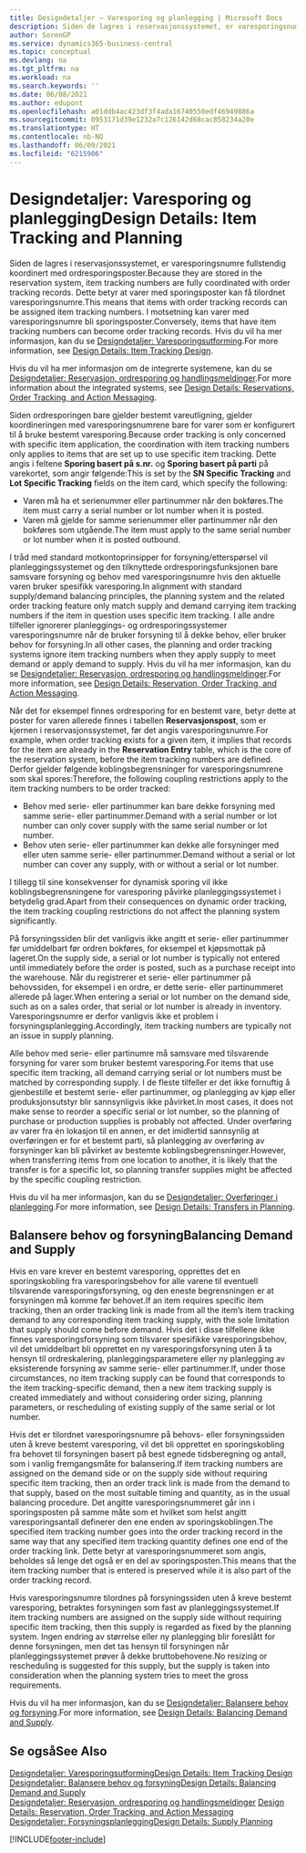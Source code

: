 ```yaml
---
title: Designdetaljer – Varesporing og planlegging | Microsoft Docs
description: Siden de lagres i reservasjonssystemet, er varesporingsnumre fullstendig koordinert med ordresporingsposter.
author: SorenGP
ms.service: dynamics365-business-central
ms.topic: conceptual
ms.devlang: na
ms.tgt_pltfrm: na
ms.workload: na
ms.search.keywords: ''
ms.date: 06/08/2021
ms.author: edupont
ms.openlocfilehash: a01ddb4ac423df3f4ada16740550edf46949886a
ms.sourcegitcommit: 0953171d39e1232a7c126142d68cac858234a20e
ms.translationtype: HT
ms.contentlocale: nb-NO
ms.lasthandoff: 06/09/2021
ms.locfileid: "6215906"
---
```

# <a name="design-details-item-tracking-and-planning"></a><span data-ttu-id="dcfd8-103">Designdetaljer: Varesporing og planlegging</span><span class="sxs-lookup"><span data-stu-id="dcfd8-103">Design Details: Item Tracking and Planning</span></span>
<span data-ttu-id="dcfd8-104">Siden de lagres i reservasjonssystemet, er varesporingsnumre fullstendig koordinert med ordresporingsposter.</span><span class="sxs-lookup"><span data-stu-id="dcfd8-104">Because they are stored in the reservation system, item tracking numbers are fully coordinated with order tracking records.</span></span> <span data-ttu-id="dcfd8-105">Dette betyr at varer med sporingsposter kan få tilordnet varesporingsnumre.</span><span class="sxs-lookup"><span data-stu-id="dcfd8-105">This means that items with order tracking records can be assigned item tracking numbers.</span></span> <span data-ttu-id="dcfd8-106">I motsetning kan varer med varesporingsnumre bli sporingsposter.</span><span class="sxs-lookup"><span data-stu-id="dcfd8-106">Conversely, items that have item tracking numbers can become order tracking records.</span></span> <span data-ttu-id="dcfd8-107">Hvis du vil ha mer informasjon, kan du se [Designdetaljer: Varesporingsutforming](design-details-item-tracking-design.md).</span><span class="sxs-lookup"><span data-stu-id="dcfd8-107">For more information, see [Design Details: Item Tracking Design](design-details-item-tracking-design.md).</span></span>

<span data-ttu-id="dcfd8-108">Hvis du vil ha mer informasjon om de integrerte systemene, kan du se [Designdetaljer: Reservasjon, ordresporing og handlingsmeldinger](design-details-reservation-order-tracking-and-action-messaging.md).</span><span class="sxs-lookup"><span data-stu-id="dcfd8-108">For more information about the integrated systems, see [Design Details: Reservations, Order Tracking, and Action Messaging](design-details-reservation-order-tracking-and-action-messaging.md).</span></span>

<span data-ttu-id="dcfd8-109">Siden ordresporingen bare gjelder bestemt vareutligning, gjelder koordineringen med varesporingsnumrene bare for varer som er konfigurert til å bruke bestemt varesporing.</span><span class="sxs-lookup"><span data-stu-id="dcfd8-109">Because order tracking is only concerned with specific item application, the coordination with item tracking numbers only applies to items that are set up to use specific item tracking.</span></span> <span data-ttu-id="dcfd8-110">Dette angis i feltene **Sporing basert på s.nr.** og **Sporing basert på parti** på varekortet, som angir følgende:</span><span class="sxs-lookup"><span data-stu-id="dcfd8-110">This is set by the **SN Specific Tracking** and **Lot Specific Tracking** fields on the item card, which specify the following:</span></span>

- <span data-ttu-id="dcfd8-111">Varen må ha et serienummer eller partinummer når den bokføres.</span><span class="sxs-lookup"><span data-stu-id="dcfd8-111">The item must carry a serial number or lot number when it is posted.</span></span>
- <span data-ttu-id="dcfd8-112">Varen må gjelde for samme serienummer eller partinummer når den bokføres som utgående.</span><span class="sxs-lookup"><span data-stu-id="dcfd8-112">The item must apply to the same serial number or lot number when it is posted outbound.</span></span>

<span data-ttu-id="dcfd8-113">I tråd med standard motkontoprinsipper for forsyning/etterspørsel vil planleggingssystemet og den tilknyttede ordresporingsfunksjonen bare samsvare forsyning og behov med varesporingsnumre hvis den aktuelle varen bruker spesifikk varesporing.</span><span class="sxs-lookup"><span data-stu-id="dcfd8-113">In alignment with standard supply/demand balancing principles, the planning system and the related order tracking feature only match supply and demand carrying item tracking numbers if the item in question uses specific item tracking.</span></span> <span data-ttu-id="dcfd8-114">I alle andre tilfeller ignorerer planleggings- og ordresporingssystemer varesporingsnumre når de bruker forsyning til å dekke behov, eller bruker behov for forsyning.</span><span class="sxs-lookup"><span data-stu-id="dcfd8-114">In all other cases, the planning and order tracking systems ignore item tracking numbers when they apply supply to meet demand or apply demand to supply.</span></span> <span data-ttu-id="dcfd8-115">Hvis du vil ha mer informasjon, kan du se [Designdetaljer: Reservasjon, ordresporing og handlingsmeldinger](design-details-reservation-order-tracking-and-action-messaging.md).</span><span class="sxs-lookup"><span data-stu-id="dcfd8-115">For more information, see [Design Details: Reservation, Order Tracking, and Action Messaging](design-details-reservation-order-tracking-and-action-messaging.md).</span></span>

<span data-ttu-id="dcfd8-116">Når det for eksempel finnes ordresporing for en bestemt vare, betyr dette at poster for varen allerede finnes i tabellen **Reservasjonspost**, som er kjernen i reservasjonssystemet, før det angis varesporingsnumre.</span><span class="sxs-lookup"><span data-stu-id="dcfd8-116">For example, when order tracking exists for a given item, it implies that records for the item are already in the **Reservation Entry** table, which is the core of the reservation system, before the item tracking numbers are defined.</span></span> <span data-ttu-id="dcfd8-117">Derfor gjelder følgende koblingsbegrensninger for varesporingsnumrene som skal spores:</span><span class="sxs-lookup"><span data-stu-id="dcfd8-117">Therefore, the following coupling restrictions apply to the item tracking numbers to be order tracked:</span></span>

- <span data-ttu-id="dcfd8-118">Behov med serie- eller partinummer kan bare dekke forsyning med samme serie- eller partinummer.</span><span class="sxs-lookup"><span data-stu-id="dcfd8-118">Demand with a serial number or lot number can only cover supply with the same serial number or lot number.</span></span>
- <span data-ttu-id="dcfd8-119">Behov uten serie- eller partinummer kan dekke alle forsyninger med eller uten samme serie- eller partinummer.</span><span class="sxs-lookup"><span data-stu-id="dcfd8-119">Demand without a serial or lot number can cover any supply, with or without a serial or lot number.</span></span>

<span data-ttu-id="dcfd8-120">I tillegg til sine konsekvenser for dynamisk sporing vil ikke koblingsbegrensningene for varesporing påvirke planleggingssystemet i betydelig grad.</span><span class="sxs-lookup"><span data-stu-id="dcfd8-120">Apart from their consequences on dynamic order tracking, the item tracking coupling restrictions do not affect the planning system significantly.</span></span>

<span data-ttu-id="dcfd8-121">På forsyningssiden blir det vanligvis ikke angitt et serie- eller partinummer før umiddelbart før ordren bokføres, for eksempel et kjøpsmottak på lageret.</span><span class="sxs-lookup"><span data-stu-id="dcfd8-121">On the supply side, a serial or lot number is typically not entered until immediately before the order is posted, such as a purchase receipt into the warehouse.</span></span> <span data-ttu-id="dcfd8-122">Når du registrerer et serie- eller partinummer på behovssiden, for eksempel i en ordre, er dette serie- eller partinummeret allerede på lager.</span><span class="sxs-lookup"><span data-stu-id="dcfd8-122">When entering a serial or lot number on the demand side, such as on a sales order, that serial or lot number is already in inventory.</span></span> <span data-ttu-id="dcfd8-123">Varesporingsnumre er derfor vanligvis ikke et problem i forsyningsplanlegging.</span><span class="sxs-lookup"><span data-stu-id="dcfd8-123">Accordingly, item tracking numbers are typically not an issue in supply planning.</span></span>

<span data-ttu-id="dcfd8-124">Alle behov med serie- eller partinumre må samsvare med tilsvarende forsyning for varer som bruker bestemt varesporing.</span><span class="sxs-lookup"><span data-stu-id="dcfd8-124">For items that use specific item tracking, all demand carrying serial or lot numbers must be matched by corresponding supply.</span></span> <span data-ttu-id="dcfd8-125">I de fleste tilfeller er det ikke fornuftig å gjenbestille et bestemt serie- eller partinummer, og planlegging av kjøp eller produksjonsutstyr blir sannsynligvis ikke påvirket.</span><span class="sxs-lookup"><span data-stu-id="dcfd8-125">In most cases, it does not make sense to reorder a specific serial or lot number, so the planning of purchase or production supplies is probably not affected.</span></span> <span data-ttu-id="dcfd8-126">Under overføring av varer fra én lokasjon til en annen, er det imidlertid sannsynlig at overføringen er for et bestemt parti, så planlegging av overføring av forsyninger kan bli påvirket av bestemte koblingsbegrensninger.</span><span class="sxs-lookup"><span data-stu-id="dcfd8-126">However, when transferring items from one location to another, it is likely that the transfer is for a specific lot, so planning transfer supplies might be affected by the specific coupling restriction.</span></span>

<span data-ttu-id="dcfd8-127">Hvis du vil ha mer informasjon, kan du se [Designdetaljer: Overføringer i planlegging](design-details-transfers-in-planning.md).</span><span class="sxs-lookup"><span data-stu-id="dcfd8-127">For more information, see [Design Details: Transfers in Planning](design-details-transfers-in-planning.md).</span></span>

## <a name="balancing-demand-and-supply"></a><span data-ttu-id="dcfd8-128">Balansere behov og forsyning</span><span class="sxs-lookup"><span data-stu-id="dcfd8-128">Balancing Demand and Supply</span></span>
<span data-ttu-id="dcfd8-129">Hvis en vare krever en bestemt varesporing, opprettes det en sporingskobling fra varesporingsbehov for alle varene til eventuell tilsvarende varesporingsforsyning, og den eneste begrensningen er at forsyningen må komme før behovet.</span><span class="sxs-lookup"><span data-stu-id="dcfd8-129">If an item requires specific item tracking, then an order tracking link is made from all the item’s item tracking demand to any corresponding item tracking supply, with the sole limitation that supply should come before demand.</span></span> <span data-ttu-id="dcfd8-130">Hvis det i disse tilfellene ikke finnes varesporingsforsyning som tilsvarer spesifikke varesporingsbehov, vil det umiddelbart bli opprettet en ny varesporingsforsyning uten å ta hensyn til ordreskalering, planleggingsparametere eller ny planlegging av eksisterende forsyning av samme serie- eller partinummer.</span><span class="sxs-lookup"><span data-stu-id="dcfd8-130">If, under those circumstances, no item tracking supply can be found that corresponds to the item tracking-specific demand, then a new item tracking supply is created immediately and without considering order sizing, planning parameters, or rescheduling of existing supply of the same serial or lot number.</span></span>

<span data-ttu-id="dcfd8-131">Hvis det er tilordnet varesporingsnumre på behovs- eller forsyningssiden uten å kreve bestemt varesporing, vil det bli opprettet en sporingskobling fra behovet til forsyningen basert på best egnede tidsberegning og antall, som i vanlig fremgangsmåte for balansering.</span><span class="sxs-lookup"><span data-stu-id="dcfd8-131">If item tracking numbers are assigned on the demand side or on the supply side without requiring specific item tracking, then an order track link is made from the demand to that supply, based on the most suitable timing and quantity, as in the usual balancing procedure.</span></span> <span data-ttu-id="dcfd8-132">Det angitte varesporingsnummeret går inn i sporingsposten på samme måte som et hvilket som helst angitt varesporingsantall definerer den ene enden av sporingskoblingen.</span><span class="sxs-lookup"><span data-stu-id="dcfd8-132">The specified item tracking number goes into the order tracking record in the same way that any specified item tracking quantity defines one end of the order tracking link.</span></span> <span data-ttu-id="dcfd8-133">Dette betyr at varesporingsnummeret som angis, beholdes så lenge det også er en del av sporingsposten.</span><span class="sxs-lookup"><span data-stu-id="dcfd8-133">This means that the item tracking number that is entered is preserved while it is also part of the order tracking record.</span></span>

<span data-ttu-id="dcfd8-134">Hvis varesporingsnumre tilordnes på forsyningssiden uten å kreve bestemt varesporing, betraktes forsyningen som fast av planleggingssystemet.</span><span class="sxs-lookup"><span data-stu-id="dcfd8-134">If item tracking numbers are assigned on the supply side without requiring specific item tracking, then this supply is regarded as fixed by the planning system.</span></span> <span data-ttu-id="dcfd8-135">Ingen endring av størrelse eller ny planlegging blir foreslått for denne forsyningen, men det tas hensyn til forsyningen når planleggingssystemet prøver å dekke bruttobehovene.</span><span class="sxs-lookup"><span data-stu-id="dcfd8-135">No resizing or rescheduling is suggested for this supply, but the supply is taken into consideration when the planning system tries to meet the gross requirements.</span></span>

<span data-ttu-id="dcfd8-136">Hvis du vil ha mer informasjon, kan du se [Designdetaljer: Balansere behov og forsyning](design-details-balancing-demand-and-supply.md).</span><span class="sxs-lookup"><span data-stu-id="dcfd8-136">For more information, see [Design Details: Balancing Demand and Supply](design-details-balancing-demand-and-supply.md).</span></span>  

## <a name="see-also"></a><span data-ttu-id="dcfd8-137">Se også</span><span class="sxs-lookup"><span data-stu-id="dcfd8-137">See Also</span></span>  
[<span data-ttu-id="dcfd8-138">Designdetaljer: Varesporingsutforming</span><span class="sxs-lookup"><span data-stu-id="dcfd8-138">Design Details: Item Tracking Design</span></span>](design-details-item-tracking-design.md)  
[<span data-ttu-id="dcfd8-139">Designdetaljer: Balansere behov og forsyning</span><span class="sxs-lookup"><span data-stu-id="dcfd8-139">Design Details: Balancing Demand and Supply</span></span>](design-details-balancing-demand-and-supply.md)  
<span data-ttu-id="dcfd8-140">[Designdetaljer: Reservasjon, ordresporing og handlingsmeldinger](design-details-reservation-order-tracking-and-action-messaging.md) </span><span class="sxs-lookup"><span data-stu-id="dcfd8-140">[Design Details: Reservation, Order Tracking, and Action Messaging](design-details-reservation-order-tracking-and-action-messaging.md) </span></span>  
[<span data-ttu-id="dcfd8-141">Designdetaljer: Forsyningsplanlegging</span><span class="sxs-lookup"><span data-stu-id="dcfd8-141">Design Details: Supply Planning</span></span>](design-details-supply-planning.md)  


[!INCLUDE[footer-include](includes/footer-banner.md)]